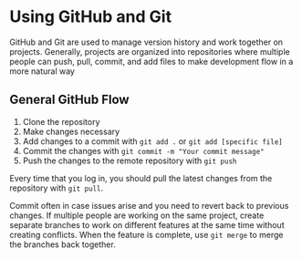 # Using GitHub and Git

GitHub and Git are used to manage version history and work together on projects. Generally, projects are organized into repositories where multiple people can push, pull, commit, and add files to make development flow in a more natural way

## General GitHub Flow

1. Clone the repository
2. Make changes necessary
3. Add changes to a commit with `git add .` or `git add [specific file]`
4. Commit the changes with `git commit -m "Your commit message"`
5. Push the changes to the remote repository with `git push`

Every time that you log in, you should pull the latest changes from the repository with `git pull`.

Commit often in case issues arise and you need to revert back to previous changes. If multiple people are working on the same project, create separate branches to work on different features at the same time without creating conflicts. When the feature is complete, use `git merge` to merge the branches back together.
